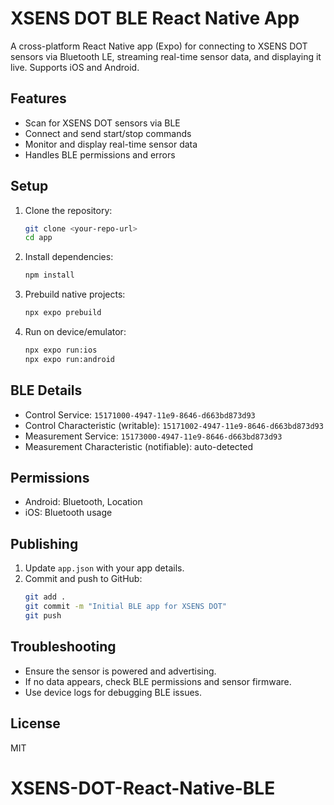 # XSENS DOT BLE React Native App

A cross-platform React Native app (Expo) for connecting to XSENS DOT sensors via Bluetooth LE, streaming real-time sensor data, and displaying it live. Supports iOS and Android.

## Features
- Scan for XSENS DOT sensors via BLE
- Connect and send start/stop commands
- Monitor and display real-time sensor data
- Handles BLE permissions and errors

## Setup
1. Clone the repository:
   ```sh
   git clone <your-repo-url>
   cd app
   ```
2. Install dependencies:
   ```sh
   npm install
   ```
3. Prebuild native projects:
   ```sh
   npx expo prebuild
   ```
4. Run on device/emulator:
   ```sh
   npx expo run:ios
   npx expo run:android
   ```

## BLE Details
- Control Service: `15171000-4947-11e9-8646-d663bd873d93`
- Control Characteristic (writable): `15171002-4947-11e9-8646-d663bd873d93`
- Measurement Service: `15173000-4947-11e9-8646-d663bd873d93`
- Measurement Characteristic (notifiable): auto-detected

## Permissions
- Android: Bluetooth, Location
- iOS: Bluetooth usage

## Publishing
1. Update `app.json` with your app details.
2. Commit and push to GitHub:
   ```sh
   git add .
   git commit -m "Initial BLE app for XSENS DOT"
   git push
   ```

## Troubleshooting
- Ensure the sensor is powered and advertising.
- If no data appears, check BLE permissions and sensor firmware.
- Use device logs for debugging BLE issues.

## License
MIT
# XSENS-DOT-React-Native-BLE
